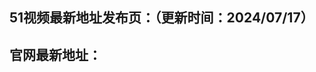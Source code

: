 51视频最新地址发布页：（更新时间：2024/07/17）
-
官网最新地址：
-


<!---
51sp1/51sp1 is a ✨ special ✨ repository because its `README.md` (this file) appears on your GitHub profile.
You can click the Preview link to take a look at your changes.
--->
